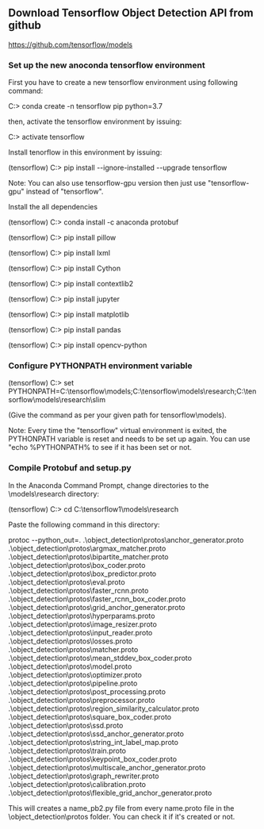 ## Download Tensorflow Object Detection API from github

https://github.com/tensorflow/models

### Set up the new anoconda tensorflow environment

First you have to create a new tensorflow environment using following command:

C:\> conda create -n tensorflow pip python=3.7

then, activate the tensorflow environment by issuing:

C:\> activate tensorflow

Install tenorflow in this environment by issuing:

(tensorflow) C:\> pip install --ignore-installed --upgrade tensorflow

Note: You can also use tensorflow-gpu version then just use "tensorflow-gpu" instead of "tensorflow".

Install the all dependencies

(tensorflow) C:\> conda install -c anaconda protobuf

(tensorflow) C:\> pip install pillow

(tensorflow) C:\> pip install lxml

(tensorflow) C:\> pip install Cython

(tensorflow) C:\> pip install contextlib2

(tensorflow) C:\> pip install jupyter

(tensorflow) C:\> pip install matplotlib

(tensorflow) C:\> pip install pandas

(tensorflow) C:\> pip install opencv-python

### Configure PYTHONPATH environment variable

(tensorflow) C:\> set PYTHONPATH=C:\tensorflow\models;C:\tensorflow\models\research;C:\tensorflow\models\research\slim

(Give the command as per your given path for tensorflow\models). 

Note: Every time the "tensorflow" virtual environment is exited, the PYTHONPATH variable is reset and needs to be set up again. You can use "echo %PYTHONPATH% to see if it has been set or not.

### Compile Protobuf and setup.py

In the Anaconda Command Prompt, change directories to the \models\research directory:

(tensorflow) C:\> cd C:\tensorflow1\models\research

Paste the following command in this directory:

protoc --python_out=. .\object_detection\protos\anchor_generator.proto .\object_detection\protos\argmax_matcher.proto .\object_detection\protos\bipartite_matcher.proto .\object_detection\protos\box_coder.proto .\object_detection\protos\box_predictor.proto .\object_detection\protos\eval.proto .\object_detection\protos\faster_rcnn.proto .\object_detection\protos\faster_rcnn_box_coder.proto .\object_detection\protos\grid_anchor_generator.proto .\object_detection\protos\hyperparams.proto .\object_detection\protos\image_resizer.proto .\object_detection\protos\input_reader.proto .\object_detection\protos\losses.proto .\object_detection\protos\matcher.proto .\object_detection\protos\mean_stddev_box_coder.proto .\object_detection\protos\model.proto .\object_detection\protos\optimizer.proto .\object_detection\protos\pipeline.proto .\object_detection\protos\post_processing.proto .\object_detection\protos\preprocessor.proto .\object_detection\protos\region_similarity_calculator.proto .\object_detection\protos\square_box_coder.proto .\object_detection\protos\ssd.proto .\object_detection\protos\ssd_anchor_generator.proto .\object_detection\protos\string_int_label_map.proto .\object_detection\protos\train.proto .\object_detection\protos\keypoint_box_coder.proto .\object_detection\protos\multiscale_anchor_generator.proto .\object_detection\protos\graph_rewriter.proto .\object_detection\protos\calibration.proto .\object_detection\protos\flexible_grid_anchor_generator.proto

This will creates a name_pb2.py file from every name.proto file in the \object_detection\protos folder. You can check it if it's created or not.




